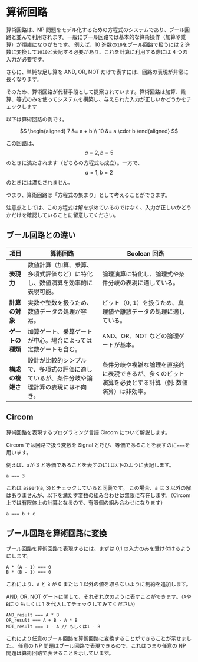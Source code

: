 # 算術回路

算術回路は、NP 問題をモデル化するための方程式のシステムであり、ブール回路と並んで利用されます。一般にブール回路では基本的な算術操作（加算や乗算）が煩雑になりがちです。 例えば、10 進数の`10`をブール回路で扱うには 2 進数に変換して`1010`と表記する必要があり、これを計算に利用する際には 4 つの入力が必要です。

さらに、単純な足し算を AND, OR, NOT だけで表すには、回路の表現が非常に長くなります。

そのため、算術回路が代替手段として提案されています。算術回路は加算、乗算、等式のみを使ってシステムを構築し、与えられた入力が正しいかどうかをチェックします

以下は算術回路の例です。

$$
\begin{aligned} 7 &= a + b \\ 10 &= a \cdot b \end{aligned}
$$

この回路は、$$a = 2, b = 5$$ のときに満たされます（どちらの方程式も成立）。一方で、$$a = 1, b = 2$$ のときには満たされません。

つまり、算術回路は「方程式の集まり」として考えることができます。

注意点としては、この方程式は解を求めているのではなく、入力が正しいかどうかだけを確認していることに留意してください。

## ブール回路との違い

| **項目**     | **算術回路**                                     | **Boolean 回路**                                       |
| ---------- | -------------------------------------------- | ---------------------------------------------------- |
| **表現力**    | 数値計算（加算、乗算、多項式評価など）に特化し、数値演算を効率的に表現可能。       | 論理演算に特化し、論理式や条件分岐の表現に適している。                          |
| **計算の対象**  | 実数や整数を扱うため、数値データの処理が容易。                      | ビット（0, 1）を扱うため、真理値や離散データの処理に適している。                   |
| **ゲートの種類** | 加算ゲート、乗算ゲートが中心。場合によっては定数ゲートも含む。              | AND、OR、NOT などの論理ゲートが基本。                              |
| **構成の複雑さ** | 設計が比較的シンプルで、多項式の評価に適しているが、条件分岐や論理計算の表現には不向き。 | 条件分岐や複雑な論理を直接的に表現できるが、多くのビット演算を必要とする計算（例: 数値演算）は非効率。 |

## Circom

算術回路を表現するプログラミング言語 Circom について解説します。

Circom では回路で扱う変数を Signal と呼び、等価であることを表すのに`===`を用います。

例えば、`a`が 3 と等価であることを表すのには以下のように表記します。

```
a === 3
```

これは assert(a, 3)とチェックしていると同義です。 この場合、a は 3 以外の解はありませんが、以下を満たす変数の組み合わせは無限に存在します。（Circom 上では有限体上の計算となるので、有限個の組み合わせになります）

```
a === b + c
```

## ブール回路を算術回路に変換

ブール回路を算術回路で表現するには、まずは 0,1 の入力のみを受け付けるようにします。

```
A * (A - 1) === 0
B * (B - 1) === 0
```

これにより、`A` と `B` が 0 または 1 以外の値を取らないように制約を追加します。

AND, OR, NOT ゲートに関して、それぞれ次のように表すことができます。（`A`や`B`に 0 もしくは 1 を代入してチェックしてみてください）

```
AND_result === A * B
OR_result === A + B - A * B
NOT_result === 1 - A // もしくは1 - B
```

これにより任意のブール回路を算術回路に変換することができることが示せました。 任意の NP 問題はブール回路で表現できるので、これはつまり任意の NP 問題は算術回路で表せることを示しています。
